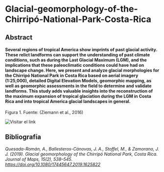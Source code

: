 #  **Glacial-geomorphology-of-the-Chirripó-National-Park-Costa-Rica**

## **Abstract**


#### **Several regions of tropical America show imprints of past glacial activity. These relict landforms can support the understanding of past climate conditions, such as during the Last Glacial Maximum (LGM), and the implications that these paleoclimatic conditions could have had on landscape change. Here, we present and analyze glacial morphologies for the Chirripó National Park in Costa Rica based on aerial imagery (1:25,000), detailed Digital Elevation Models, geomorphic mapping, as well as geomorphic assessments in the field to determine and validate landforms. This study adds valuable insights into the reconstruction of the maximum expansion of tropical glaciation during the LGM in Costa Rica and into tropical America glacial landscapes in general.**


 Figura 1.  Fuente: (Ziemann et al., 2016)
 
 ![Visitar el link](https://www.researchgate.net/profile/Matthew-Lachniet/publication/223722871/figure/fig3/AS:304741851648000@1449667527038/Paleoglacier-reconstructions-in-Chirripo-Park-Cordillera-de-Talamanca-Costa-Rica.png.png)
 
 ## **Bibliografía** 
 
_Quesada-Román, A., Ballesteros-Cánovas, J. A., Stoffel, M., & Zamorano, J. J. (2019). Glacial geomorphology of the Chirripó National Park, Costa Rica. Journal of Maps, 15(2), 538–545. https://doi.org/10.1080/17445647.2019.1625822_
 
